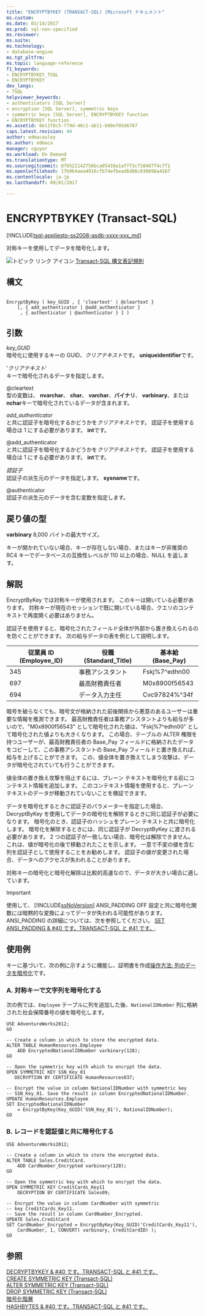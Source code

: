 ```yaml
---
title: "ENCRYPTBYKEY (TRANSACT-SQL) |Microsoft ドキュメント"
ms.custom: 
ms.date: 03/14/2017
ms.prod: sql-non-specified
ms.reviewer: 
ms.suite: 
ms.technology:
- database-engine
ms.tgt_pltfrm: 
ms.topic: language-reference
f1_keywords:
- ENCRYPTBYKEY_TSQL
- ENCRYPTBYKEY
dev_langs:
- TSQL
helpviewer_keywords:
- authenticators [SQL Server]
- encryption [SQL Server], symmetric keys
- symmetric keys [SQL Server], ENCRYPTBYKEY function
- ENCRYPTBYKEY function
ms.assetid: 0e11f8c5-f79d-46c1-ab11-b68ef05d6787
caps.latest.revision: 44
author: edmacauley
ms.author: edmaca
manager: cguyer
ms.workload: On Demand
ms.translationtype: MT
ms.sourcegitcommit: 876522142756bca05416a1afff3cf10467f4c7f1
ms.openlocfilehash: 17b9b4aea4916cfb74efbead6d06c830698a4167
ms.contentlocale: ja-jp
ms.lasthandoff: 09/01/2017

---
```

# <a name="encryptbykey-transact-sql"></a>ENCRYPTBYKEY (Transact-SQL)
[!INCLUDE[tsql-appliesto-ss2008-asdb-xxxx-xxx_md](../../includes/tsql-appliesto-ss2008-asdb-xxxx-xxx-md.md)]

  対称キーを使用してデータを暗号化します。  
  
 ![トピック リンク アイコン](../../database-engine/configure-windows/media/topic-link.gif "トピック リンク アイコン") [Transact-SQL 構文表記規則](../../t-sql/language-elements/transact-sql-syntax-conventions-transact-sql.md)  
  
## <a name="syntax"></a>構文  
  
```  
  
EncryptByKey ( key_GUID , { 'cleartext' | @cleartext }  
    [, { add_authenticator | @add_authenticator }  
     , { authenticator | @authenticator } ] )  
```  
  
## <a name="arguments"></a>引数  
 *key_GUID*  
 暗号化に使用するキーの GUID、*クリアテキスト*です。 **uniqueidentifier**です。  
  
 '*クリアテキスト*'  
 キーで暗号化されるデータを指定します。  
  
 @cleartext  
 型の変数は、 **nvarchar**、 **char**、 **varchar**、**バイナリ**、 **varbinary**、または**nchar**キーで暗号化されているデータが含まれます。  
  
 *add_authenticator*  
 と共に認証子を暗号化するかどうかを*クリアテキスト*です。 認証子を使用する場合は 1 にする必要があります。 **int**です。  
  
 @add_authenticator  
 と共に認証子を暗号化するかどうかを*クリアテキスト*です。 認証子を使用する場合は 1 にする必要があります。 **int**です。  
  
 *認証子*  
 認証子の派生元のデータを指定します。 **sysname**です。  
  
 @authenticator  
 認証子の派生元のデータを含む変数を指定します。  
  
## <a name="return-types"></a>戻り値の型  
 **varbinary** 8,000 バイトの最大サイズ。  
  
 キーが開かれていない場合、キーが存在しない場合、またはキーが非推奨の RC4 キーでデータベースの互換性レベルが 110 以上の場合、NULL を返します。  
  
## <a name="remarks"></a>解説  
 EncryptByKey では対称キーが使用されます。 このキーは開いている必要があります。 対称キーが現在のセッションで既に開いている場合、クエリのコンテキストで再度開く必要はありません。  
  
 認証子を使用すると、暗号化されたフィールド全体が外部から置き換えられるのを防ぐことができます。 次の給与データの表を例として説明します。  
  
|従業員 ID (Employee_ID)|役職 (Standard_Title)|基本給 (Base_Pay)|  
|------------------|---------------------|---------------|  
|345|事務アシスタント|Fskj%7^edhn00|  
|697|最高財務責任者|M0x8900f56543|  
|694|データ入力主任|Cvc97824%^34f|  
  
 暗号を破らなくても、暗号文が格納された前後関係から悪意のあるユーザーは重要な情報を推測できます。 最高財務責任者は事務アシスタントよりも給与が多いので、"M0x8900f56543" として暗号化された値は、"Fskj%7^edhn00" として暗号化された値よりも大きくなります。 この場合、テーブルの ALTER 権限を持つユーザーが、最高財務責任者の Base_Pay フィールドに格納されたデータをコピーして、この事務アシスタントの Base_Pay フィールドと置き換えれば、給与を上げることができます。 この、値全体を置き換えてしまう攻撃は、データが暗号化されていても行うことができます。  
  
 値全体の置き換え攻撃を阻止するには、プレーン テキストを暗号化する前にコンテキスト情報を追加します。 このコンテキスト情報を使用すると、プレーン テキストのデータが移動されていないことを検証できます。  
  
 データを暗号化するときに認証子のパラメーターを指定した場合、DecryptByKey を使用してデータの暗号化を解除するときに同じ認証子が必要になります。 暗号化のとき、認証子のハッシュをプレーン テキストと共に暗号化します。 暗号化を解除するときには、同じ認証子が DecryptByKey に渡される必要があります。 2 つの認証子が一致しない場合、暗号化は解除できません。 これは、値が暗号化の後で移動されたことを示します。 一意で不変の値を含む列を認証子として使用することをお勧めします。 認証子の値が変更された場合、データへのアクセスが失われることがあります。  
  
 対称キーの暗号化と暗号化解除は比較的高速なので、データが大きい場合に適しています。  
  
> [!IMPORTANT]  
>  使用して、 [!INCLUDE[ssNoVersion](../../includes/ssnoversion-md.md)] ANSI_PADDING OFF 設定と共に暗号化関数には暗黙的な変換によってデータが失われる可能性があります。 ANSI_PADDING の詳細については、次を参照してください。 [SET ANSI_PADDING & #40 です。TRANSACT-SQL と #41 です。](../../t-sql/statements/set-ansi-padding-transact-sql.md).  
  
## <a name="examples"></a>使用例  
 キーに基づいて、次の例に示すように機能し、証明書を作成[操作方法: 列のデータを暗号化](../../relational-databases/security/encryption/encrypt-a-column-of-data.md)です。  
  
### <a name="a-encrypting-a-string-with-a-symmetric-key"></a>A. 対称キーで文字列を暗号化する  
 次の例では、`Employee` テーブルに列を追加した後、`NationalIDNumber` 列に格納された社会保障番号の値を暗号化します。  
  
```  
USE AdventureWorks2012;  
GO  
  
-- Create a column in which to store the encrypted data.  
ALTER TABLE HumanResources.Employee  
    ADD EncryptedNationalIDNumber varbinary(128);   
GO  
  
-- Open the symmetric key with which to encrypt the data.  
OPEN SYMMETRIC KEY SSN_Key_01  
   DECRYPTION BY CERTIFICATE HumanResources037;  
  
-- Encrypt the value in column NationalIDNumber with symmetric key  
-- SSN_Key_01. Save the result in column EncryptedNationalIDNumber.  
UPDATE HumanResources.Employee  
SET EncryptedNationalIDNumber  
    = EncryptByKey(Key_GUID('SSN_Key_01'), NationalIDNumber);  
GO  
```  
  
### <a name="b-encrypting-a-record-together-with-an-authentication-value"></a>B. レコードを認証値と共に暗号化する  
  
```  
USE AdventureWorks2012;  
  
-- Create a column in which to store the encrypted data.  
ALTER TABLE Sales.CreditCard.   
    ADD CardNumber_Encrypted varbinary(128);   
GO  
  
-- Open the symmetric key with which to encrypt the data.  
OPEN SYMMETRIC KEY CreditCards_Key11  
    DECRYPTION BY CERTIFICATE Sales09;  
  
-- Encrypt the value in column CardNumber with symmetric   
-- key CreditCards_Key11.  
-- Save the result in column CardNumber_Encrypted.    
UPDATE Sales.CreditCard  
SET CardNumber_Encrypted = EncryptByKey(Key_GUID('CreditCards_Key11'),   
    CardNumber, 1, CONVERT( varbinary, CreditCardID) );  
GO  
```  
  
## <a name="see-also"></a>参照  
 [DECRYPTBYKEY & #40 です。TRANSACT-SQL と #41 です。](../../t-sql/functions/decryptbykey-transact-sql.md)   
 [CREATE SYMMETRIC KEY &#40;Transact-SQL&#41;](../../t-sql/statements/create-symmetric-key-transact-sql.md)   
 [ALTER SYMMETRIC KEY &#40;Transact-SQL&#41;](../../t-sql/statements/alter-symmetric-key-transact-sql.md)   
 [DROP SYMMETRIC KEY &#40;Transact-SQL&#41;](../../t-sql/statements/drop-symmetric-key-transact-sql.md)   
 [暗号化階層](../../relational-databases/security/encryption/encryption-hierarchy.md)   
 [HASHBYTES & #40 です。TRANSACT-SQL と #41 です。](../../t-sql/functions/hashbytes-transact-sql.md)  
  
  

